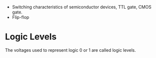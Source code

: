 - Switching characteristics of semiconductor devices, TTL gate, CMOS gate.
- Flip-flop

# Logic Levels
The voltages used to represent logic 0 or 1 are called logic levels. 